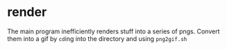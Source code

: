 # render

The main program inefficiently renders stuff into a series of pngs.
Convert them into a gif by `cd`ing into the directory and using `png2gif.sh`


